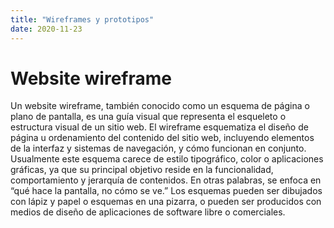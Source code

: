 ```yaml
---
title: "Wireframes y prototipos"
date: 2020-11-23
---
```


# Website wireframe

Un website wireframe, también conocido como un esquema de página o plano de pantalla, es una guía visual que representa el esqueleto o estructura visual de un sitio web. El wireframe esquematiza el diseño de página u ordenamiento del contenido del sitio web, incluyendo elementos de la interfaz y sistemas de navegación, y cómo funcionan en conjunto. Usualmente este esquema carece de estilo tipográfico, color o aplicaciones gráficas, ya que su principal objetivo reside en la funcionalidad, comportamiento y jerarquía de contenidos. En otras palabras, se enfoca en “qué hace la pantalla, no cómo se ve.” Los esquemas pueden ser dibujados con lápiz y papel o esquemas en una pizarra, o pueden ser producidos con medios de diseño de aplicaciones de software libre o comerciales.